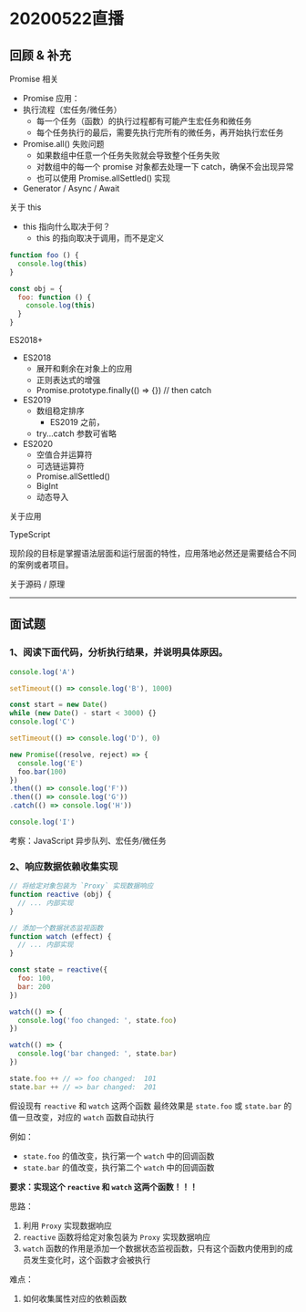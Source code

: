 # 20200522直播

## 回顾 & 补充

Promise 相关

- Promise 应用：
- 执行流程（宏任务/微任务）
  + 每一个任务（函数）的执行过程都有可能产生宏任务和微任务
  + 每个任务执行的最后，需要先执行完所有的微任务，再开始执行宏任务
- Promise.all() 失败问题
  + 如果数组中任意一个任务失败就会导致整个任务失败
  + 对数组中的每一个 promise 对象都去处理一下 catch，确保不会出现异常
  + 也可以使用 Promise.allSettled() 实现
- Generator / Async / Await

关于 this

- this 指向什么取决于何？
  + this 的指向取决于调用，而不是定义

```javascript
function foo () {
  console.log(this)
}

const obj = {
  foo: function () {
    console.log(this)
  }
}
```


ES2018+ 

- ES2018
  + 展开和剩余在对象上的应用
  + 正则表达式的增强
  + Promise.prototype.finally(() => {}) // then catch
- ES2019
  + 数组稳定排序
    - ES2019 之前，
  + try...catch 参数可省略
- ES2020
  + 空值合并运算符
  + 可选链运算符
  + Promise.allSettled()
  + BigInt
  + 动态导入

关于应用

TypeScript

现阶段的目标是掌握语法层面和运行层面的特性，应用落地必然还是需要结合不同的案例或者项目。

关于源码 / 原理

---

## 面试题

### 1、阅读下面代码，分析执行结果，并说明具体原因。

```javascript
console.log('A')

setTimeout(() => console.log('B'), 1000)

const start = new Date()
while (new Date() - start < 3000) {}
console.log('C')

setTimeout(() => console.log('D'), 0)

new Promise((resolve, reject) => {
  console.log('E')
  foo.bar(100)
})
.then(() => console.log('F'))
.then(() => console.log('G'))
.catch(() => console.log('H'))

console.log('I')
```

考察：JavaScript 异步队列、宏任务/微任务

### 2、响应数据依赖收集实现

```javascript
// 将给定对象包装为 `Proxy` 实现数据响应
function reactive (obj) {
  // ... 内部实现
}

// 添加一个数据状态监视函数
function watch (effect) {
  // ... 内部实现
}

const state = reactive({
  foo: 100,
  bar: 200
})

watch(() => {
  console.log('foo changed: ', state.foo)
})

watch(() => {
  console.log('bar changed: ', state.bar)
})

state.foo ++ // => foo changed:  101
state.bar ++ // => bar changed:  201
```

假设现有 `reactive` 和 `watch` 这两个函数
最终效果是 `state.foo` 或 `state.bar` 的值一旦改变，对应的 `watch` 函数自动执行

例如：
- `state.foo` 的值改变，执行第一个 `watch` 中的回调函数
- `state.bar` 的值改变，执行第二个 `watch` 中的回调函数

**要求：实现这个 `reactive` 和 `watch` 这两个函数！！！**

思路：
1. 利用 `Proxy` 实现数据响应
2. `reactive` 函数将给定对象包装为 `Proxy` 实现数据响应
3. `watch` 函数的作用是添加一个数据状态监视函数，只有这个函数内使用到的成员发生变化时，这个函数才会被执行

难点：

1. 如何收集属性对应的依赖函数